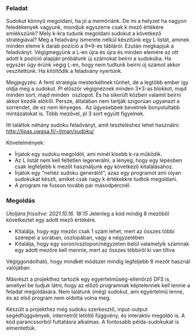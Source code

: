 ### Feladat
Sudokut könnyű megoldani, ha jó a memóriánk. De mi a helyzet ha nagyon feledékenyek vagyunk, mondjuk egyszerre csak k mező értékére emlékszünk?
Mely k-kra tudunk megoldani sudokut a következő stratégiával? Még a feladvány ismerete nélkül készítünk egy L listát, aminek minden eleme k darab pozíció a 9*9-es tábláról.
Ezután megkapjuk a feladványt. Végigmegyünk a L-en újra és újra és minden elemére az ott adott k pozíció alapján próbálunk új számokat beírni a sudokuba. 
Ha egyszer úgy érünk végig L-en, hogy nem tudtunk beírni új számot akkor veszítettünk. Ha kitöltődik a feladvány nyertünk. 

Megjegyzés: A fenti stratégia mesterkéltnek tűnhet, de a legtöbb ember így oldja meg a sudokut. Pl először végignéznek minden 3*3-as blokkot, majd minden sort, majd minden
 oszlopot. És ha sikerült közben valamit beírni akkor kezdik elölről. Persze, általában nem tartják szigorúan ugyanazt a sorrendet, de ez nem lényeges. 
 Az ügyesebbek bevetnek bonyolultabb mintázatokat is. Több mezővel, pl 3 sort együtt figyelnek. 

Itt találtok néhány sudoku feladványt, amit teszteléshez lehet használni: http://lipas.uwasa.fi/~timan/sudoku/

Követelmények:
- Írjatok egy sudoku megoldót, ami minél kisebb k-ra működik. 
- Az L listát nem kell feltétlen legenerálni, a lényeg, hogy egy lépésben csak legfeljebb k mezőt használjunk egy következő kitalálásához. 
- Írjatok egy "nehéz sudoku generálót", azaz egy programot ami olyan sudokukat készít, amiket csak nagy k értékekkre tudtok megoldani. 
- A program ne fusson tovább pár másodpercnél. 

### Megoldás
*Utoljára frissítve: 2021.10.16. 18:15*
Jelenleg a kód mindig 8 mezőből következtet egy adott mező értékére.
- Kitalálja, hogy egy mezőn csak 1 szám lehet, mert az összes többi szerepel a sorában, oszlopában, vagy a négyzetében
- Kitalálja, hogy egy soron/oszlopon/négyzeten belül valamelyik számnak egy adott mezőre kell mennie, mert az összes többiről ki van tiltva

Végiggondolható, hogy mindkét módszer mindig legfeljebb 8 mezőt használ valójában.

Másrészt a projekthez tartozik egy egyértelműség-ellenőrző DFS is, amellyel be tudjuk látni, hogy az előző programnak képtelennek kell lennie a feladat megoldására. Nem talátunk (még) sudokut, ami egyértelmű lenne, és az első program nem oldotta volna meg.

Készült a projekthez még sudoku szerkesztő, input-output segédfüggvények, internetről letöltő függvény, és interaktív megoldó is. A kód parancssorból futtatásra alkalmas. A fontosabb példa-sudokukat is elmentettük.
